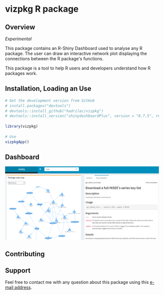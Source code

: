 vizpkg R package
================

## Overview

*Experimental*

This package contains an R-Shiny Dashboard used to analyse any R package.
The user can draw an interactive network plot displaying the connections between the R package's functions.

This package is a tool to help R users and developers understand how R packages work.

## Installation, Loading an Use

``` r
# Get the development version from GitHub
# install.packages("devtools")
# devtools::install_github("hadrilec/vizpkg")
# devtools::install_version("shinydashboardPlus", version = "0.7.5", repos = "http://cran.us.r-project.org")

library(vizpkg)

# Use
vizpkgApp()

```

## Dashboard

![](inst/assets/demo_vizpkg.png)


## Contributing

## Support

Feel free to contact me with any question about this package using this [e-mail address](mailto:hadrien.leclerc@insee.fr?subject=%5Br-package%5D%5Binsee%5D).
